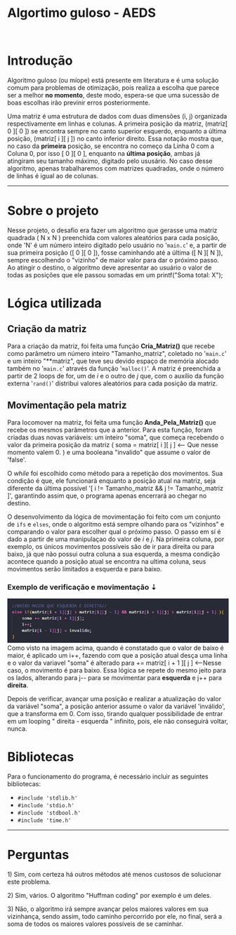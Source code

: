 # Algortimo guloso - AEDS

<br><h1>Introdução</h1>
<p>Algoritmo guloso (ou míope) está presente em literatura e é uma solução comum para problemas de otimização, pois realiza a escolha que parece ser a melhor <b>no momento</b>, deste modo, espera-se que uma sucessão de boas escolhas irão previnir erros posteriormente.</p>

<p>Uma matriz é uma estrutura de dados com duas dimensões (i, j) organizada respectivamente em linhas e colunas. A primeira posição da matriz, (matriz[ 0 ][ 0 ]) se encontra sempre no canto superior esquerdo, enquanto a última posição, (matriz[ i ][ j ]) no canto inferior direito. Essa notação mostra que, no caso da <b>primeira</b> posição, se encontra no começo da Linha 0 com a Coluna 0, por isso [ 0 ][ 0 ], enquanto na <b>última posição</b>, ambas já atingiram seu tamanho máximo, digitado pelo ususário. No caso desse algoritmo, apenas trabalharemos com matrizes quadradas, onde o número de linhas é igual ao de colunas. </P>
<hr/>

<h1>Sobre o projeto</h1>
<p>Nesse projeto, o desafio era fazer um algoritmo que
gerasse uma matriz quadrada ( N x N ) preenchida com valores aleatórios para cada posição, onde 'N' é um número inteiro digitado pelo usuário no '<code>main.c</code>' e, a partir de sua primeira posição ([ 0 ][ 0 ]), fosse caminhando até a última ([ N ][ N ]), sempre escolhendo o "vizinho" de maior valor para dar o próximo passo. Ao atingir o destino, o algoritmo deve apresentar ao usuário o valor de todas as posições que ele passou somadas em um printf("Soma total: X"); </p>

<h1>Lógica utilizada</h1>
<h2>Criação da matriz</h2>
<p>Para a criação da matriz, foi feita uma função <strong>Cria_Matriz()</strong> que recebe como parâmetro um número inteiro "Tamanho_matriz", coletado no '<code>main.c</code>' e um inteiro "**matriz", que teve seu devido espaço de memória alocado também no '<code>main.c</code>' através da função '<code>malloc()</code>'. A matriz é preenchida a partir de 2 loops de for, um de <i>i</i> e o outro de <i>j</i> que, com o auxílio da função externa '<code>rand()</code>' distribui valores aleatórios para cada posição da matriz.
<h2>Movimentação pela matriz</h2>
<p>Para locomover na matriz, foi feita uma função <strong>Anda_Pela_Matriz()</strong> que recebe os mesmos parâmetros que a anterior. Para esta função, foram criadas duas novas variáveis: um inteiro "soma", que começa recebendo o valor da primeira posição da matriz ( soma = matriz[ i ][ j ] <-- Que nesse momento valem 0. ) e uma booleana "invalido" que assume o valor de 'false'.</p>
<p>O <i>while</i> foi escolhido como método para a repetição dos movimentos. Sua condição é que, ele funcionará enquanto a posição atual na matriz, seja diferente da última possível '[ i != Tamanho_matriz && j != Tamanho_matriz ]', garantindo assim que, o programa apenas encerrará ao chegar no destino.</p>
<p>O desenvolvimento da lógica de movimentação foi feito com um conjunto de <code>ifs</code> e <code>elses</code>, onde o algoritmo está sempre olhando para os "vizinhos" e comparando o valor para escolher qual o próximo passo. O passo em sí é dado a partir de uma manipulaçao do valor de <i>i</i> e <i>j</i>. Na primeira coluna, por exemplo, os únicos movimentos possíveis são de ir para direita ou para baixo, já que não possui outra coluna a sua esquerda, a mesma condição acontece quando a posição atual se encontra na ultima coluna, seus movimentos serão limitados a esquerda e para baixo.
<h3>Exemplo de verificação e movimentação ⇣</h3> 
<div align="center">
<img src="imgs/if-exemplo.png">
</div>
Como visto na imagem acima, quando é constatado que o valor de baixo é maior, é aplicado um i++, fazendo com que a posição atual desça uma linha e o valor da variavel "soma" é alterado para += matriz[ i + 1 ][ j ] <--Nesse caso, o movimento é para baixo. Essa lógica se repete do mesmo jeito para os lados, alterando para j-- para se movimentar para <b>esquerda</b> e j++ para <b>direita</b>.</p>
<p>Depois de verificar, avançar uma posição e realizar a atualização do valor da variável "soma", a posição anterior assume o valor da variável 'inválido', que a transforma em 0. Com isso, tirando qualquer possibilidade de entrar em um looping " direita - esquerda " infinito, pois, ele não conseguirá voltar, nunca.

<h1>Bibliotecas</h1>
<p>Para o funcionamento do programa, é necessário incluir as seguintes bibliotecas: 
<ul>
    <li><code>#include 'stdlib.h'</code></li>
    <li><code>#include 'stdio.h'</code></li>
    <li><code>#include 'stdbool.h'</code></li>
    <li><code>#include 'time.h'</code></li>
</ul>
<hr/>

<h1>Perguntas</h1>
<p>1) Sim, com certeza há outros métodos até menos custosos de solucionar este problema.</p>
<p>2) Sim, vários. O algoritmo "Huffman coding" por exemplo é um deles.</p>
<p>3) Não, o algoritmo irá sempre avançar pelos maiores valores em sua vizinhança, sendo assim, todo caminho percorrido por ele, no final, será a soma de todos os maiores valores possíveis de se caminhar.
</p>
